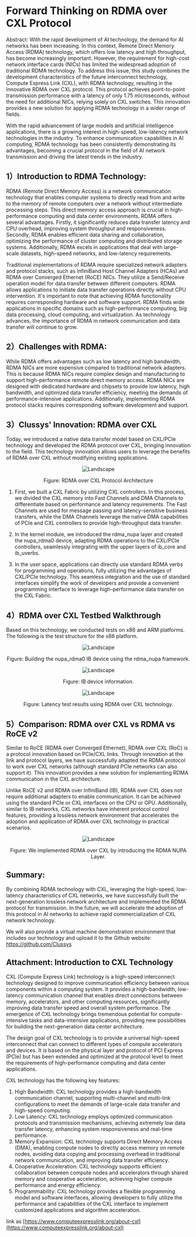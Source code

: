 # Forward Thinking on RDMA over CXL Protocol

Abstract: With the rapid development of AI technology, the demand for AI networks has been increasing. In this context, Remote Direct Memory Access (RDMA) technology, which offers low latency and high throughput, has become increasingly important. However, the requirement for high-cost network interface cards (NICs) has limited the widespread adoption of traditional RDMA technology. To address this issue, this study combines the development characteristics of the future interconnect technology, Compute Express Link (CXL), with RDMA technology, resulting in the innovative RDMA over CXL protocol. This protocol achieves point-to-point transmission performance with a latency of only 1.75 microseconds, without the need for additional NICs, relying solely on CXL switches. This innovation provides a new solution for applying RDMA technology in a wider range of fields.

With the rapid advancement of large models and artificial intelligence applications, there is a growing interest in high-speed, low-latency network technologies in the industry. To enhance communication capabilities in AI computing, RDMA technology has been consistently demonstrating its advantages, becoming a crucial protocol in the field of AI network transmission and driving the latest trends in the industry.

## 1）Introduction to RDMA Technology:

RDMA (Remote Direct Memory Access) is a network communication technology that enables computer systems to directly read from and write to the memory of remote computers over a network without intermediate processing steps. This direct memory access approach is crucial in high-performance computing and data center environments. RDMA offers several advantages. Firstly, it significantly reduces data transfer latency and CPU overhead, improving system throughput and responsiveness. Secondly, RDMA enables efficient data sharing and collaboration, optimizing the performance of cluster computing and distributed storage systems. Additionally, RDMA excels in applications that deal with large-scale datasets, high-speed networks, and low-latency requirements.

Traditional implementations of RDMA require specialized network adapters and protocol stacks, such as InfiniBand Host Channel Adapters (HCAs) and RDMA over Converged Ethernet (RoCE) NICs. They utilize a Send/Receive operation model for data transfer between different computers. RDMA allows applications to initiate data transfer operations directly without CPU intervention. It's important to note that achieving RDMA functionality requires corresponding hardware and software support. RDMA finds wide applications in specific domains such as high-performance computing, big data processing, cloud computing, and virtualization. As technology advances, the importance of RDMA in network communication and data transfer will continue to grow.

## 2）Challenges with RDMA:
While RDMA offers advantages such as low latency and high bandwidth, RDMA NICs are more expensive compared to traditional network adapters. This is because RDMA NICs require complex design and manufacturing to support high-performance remote direct memory access. RDMA NICs are designed with dedicated hardware and chipsets to provide low latency, high bandwidth, and optimized data transfer efficiency, meeting the demands of performance-intensive applications. Additionally, implementing RDMA protocol stacks requires corresponding software development and support.

## 3）Clussys' Innovation: RDMA over CXL

Today, we introduced a native data transfer model based on CXL/PCIe technology and developed the RDMA protocol over CXL, bringing innovation to the field. This technology innovation allows users to leverage the benefits of RDMA over CXL without modifying existing applications.

<div style="text-align: center;">
    <img src="image.png" alt="Landscape" />
    <p style="text-align: center;">Figure: RDMA over CXL Protocol Architecture</p>
</div>

1) First, we built a CXL Fabric by utilizing CXL controllers. In this process, we divided the CXL memory into Fast Channels and DMA Channels to differentiate based on performance and latency requirements. The Fast Channels are used for message passing and latency-sensitive business transfers, while the DMA Channels leverage the native DMA capabilities of PCIe and CXL controllers to provide high-throughput data transfer.

2) In the kernel module, we introduced the rdma_nupa layer and created the nupa_rdma0 device, adapting RDMA operations to the CXL/PCIe controllers, seamlessly integrating with the upper layers of ib_core and ib_uverbs.

3) In the user space, applications can directly use standard RDMA verbs for programming and operations, fully utilizing the advantages of CXL/PCIe technology. This seamless integration and the use of standard interfaces simplify the work of developers and provide a convenient programming interface to leverage high-performance data transfer on the CXL Fabric.

## 4）RDMA over CXL Testbed Walkthrough

Based on this technology, we conducted tests on x86 and ARM platforms. The following is the test structure for the x86 platform.

<div style="text-align: center;">
    <img src="image-1.png" alt="Landscape" />
    <p style="text-align: center;">
    Figure: Building the nupa_rdma0 IB device using the rdma_nupa framework.
    </p>
</div>

<div style="text-align: center;">
    <img src="image-2.png" alt="Landscape" />
    <p style="text-align: center;">
    Figure: IB device information.
    </p>
</div>

<div style="text-align: center;">
    <img src="image-3.png" alt="Landscape" />
    <p style="text-align: center;">
    Figure: Latency test results using RDMA over CXL technology.
    </p>
</div>


## 5）Comparison: RDMA over CXL vs RDMA vs RoCE v2

Similar to RoCE (RDMA over Converged Ethernet), RDMA over CXL (RoC) is a protocol innovation based on PCIe/CXL links. Through innovation at the link and protocol layers, we have successfully adapted the RDMA protocol to work over CXL networks (although standard PCIe networks can also support it). This innovation provides a new solution for implementing RDMA communication in the CXL architecture.

Unlike RoCE v2 and RDMA over InfiniBand (IB), RDMA over CXL does not require additional adapters to enable communication. It can be achieved using the standard PCIe or CXL interfaces on the CPU or GPU. Additionally, similar to IB networks, CXL networks have inherent protocol control features, providing a lossless network environment that accelerates the adoption and application of RDMA over CXL technology in practical scenarios.

<div style="text-align: center;">
    <img src="image-4.png" alt="Landscape" />
    <p style="text-align: center;">
Figure: We implemented RDMA over CXL by introducing the RDMA NUPA Layer.
    </p>
</div>


## Summary: 

By combining RDMA technology with CXL, leveraging the high-speed, low-latency characteristics of CXL networks, we have successfully built the next-generation lossless network architecture and implemented the RDMA protocol for transmission. In the future, we will accelerate the adoption of this protocol in AI networks to achieve rapid commercialization of CXL network technology.

We will also provide a virtual machine demonstration environment that includes our technology and upload it to the Github website: https://github.com/Clussys


## Attachment: Introduction to CXL Technology

CXL (Compute Express Link) technology is a high-speed interconnect technology designed to improve communication efficiency between various components within a computing system. It provides a high-bandwidth, low-latency communication channel that enables direct connections between memory, accelerators, and other computing resources, significantly improving data transfer speed and overall system performance. The emergence of CXL technology brings tremendous potential for compute-intensive tasks and data-intensive applications, providing new possibilities for building the next-generation data center architecture.

The design goal of CXL technology is to provide a universal high-speed interconnect that can connect to different types of compute accelerators and devices. It is based on the physical layer and protocol of PCI Express (PCIe) but has been extended and optimized at the protocol level to meet the requirements of high-performance computing and data center applications.

CXL technology has the following key features:
1. High Bandwidth: CXL technology provides a high-bandwidth communication channel, supporting multi-channel and multi-link configurations to meet the demands of large-scale data transfer and high-speed computing.
2. Low Latency: CXL technology employs optimized communication protocols and transmission mechanisms, achieving extremely low data transfer latency, enhancing system responsiveness and real-time performance.
3. Memory Expansion: CXL technology supports Direct Memory Access (DMA), enabling compute nodes to directly access memory on remote nodes, avoiding data copying and processing overhead in traditional network communication, and improving data transfer efficiency.
4. Cooperative Acceleration: CXL technology supports efficient collaboration between compute nodes and accelerators through shared memory and cooperative acceleration, achieving higher compute performance and energy efficiency.
5. Programmability: CXL technology provides a flexible programming model and software interfaces, allowing developers to fully utilize the performance and capabilities of the CXL interface to implement customized applications and algorithm acceleration.

link as [https://www.computeexpresslink.org/about-cxl](https://www.computeexpresslink.org/about-cxl)